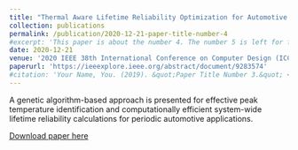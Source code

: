 ```yaml
---
title: "Thermal Aware Lifetime Reliability Optimization for Automotive Distributed Computing Applications"
collection: publications
permalink: /publication/2020-12-21-paper-title-number-4
#excerpt: 'This paper is about the number 4. The number 5 is left for future work.'
date: 2020-12-21
venue: '2020 IEEE 38th International Conference on Computer Design (ICCD)'
paperurl: 'https://ieeexplore.ieee.org/abstract/document/9283574'
#citation: 'Your Name, You. (2019). &quot;Paper Title Number 3.&quot; <i>Journal 2</i>. 2(4).'
---
```

A genetic algorithm-based approach is presented for effective peak temperature identification and computationally efficient system-wide lifetime reliability calculations for periodic automotive applications.

[Download paper here](http://AjinkyaBankar.github.io/files/paper4.pdf)

